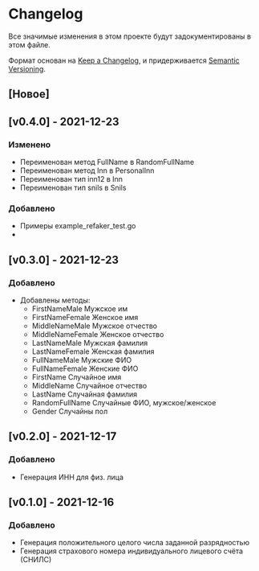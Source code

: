 # Changelog
Все значимые изменения в этом проекте будут задокументированы в этом файле.

Формат основан на [Keep a Changelog](https://keepachangelog.com/en/1.0.0/),
и придерживается [Semantic Versioning](https://semver.org/spec/v2.0.0.html).

## [Новое]

## [v0.4.0] - 2021-12-23
### Изменено
- Переименован метод FullName в RandomFullName
- Переименован метод Inn в PersonalInn
- Переименован тип inn12 в Inn
- Переименован тип snils в Snils

### Добавлено
- Примеры example_refaker_test.go
- 
## [v0.3.0] - 2021-12-23
### Добавлено
- Добавлены методы:
  - FirstNameMale Мужское им
  - FirstNameFemale Женское имя
  - MiddleNameMale Мужское отчество
  - MiddleNameFemale  Женское отчество
  - LastNameMale Мужская фамилия
  - LastNameFemale Женская фамилия
  - FullNameMale Мужские ФИО
  - FullNameFemale Женские ФИО
  - FirstName Случайное имя
  - MiddleName Случайное отчество
  - LastName Случайная фамилия
  - RandomFullName Случайные ФИО, мужское/женское
  - Gender Случайны пол


## [v0.2.0] - 2021-12-17
### Добавлено
- Генерация ИНН для физ. лица

  
## [v0.1.0] - 2021-12-16
### Добавлено
- Генерация положительного целого числа заданной разрядностью
- Генерация страхового номера индивидуального лицевого счёта (СНИЛС)
